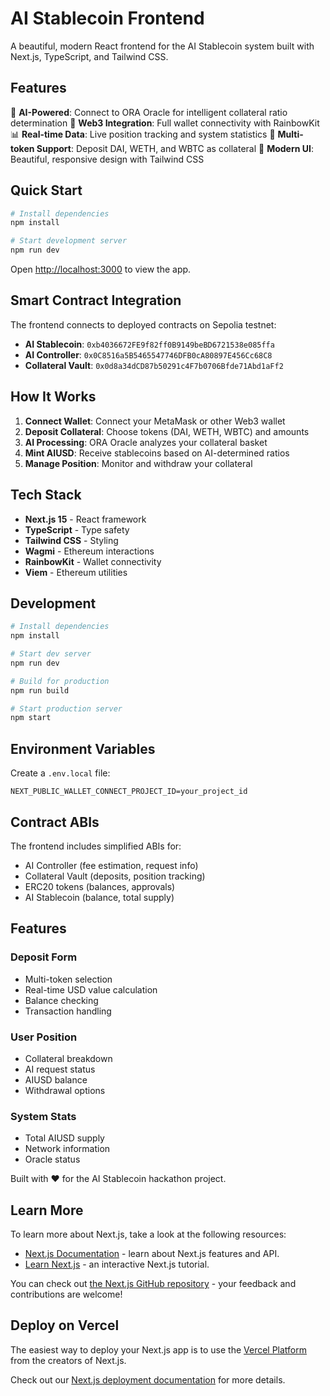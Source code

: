 # AI Stablecoin Frontend

A beautiful, modern React frontend for the AI Stablecoin system built with Next.js, TypeScript, and Tailwind CSS.

## Features

🤖 **AI-Powered**: Connect to ORA Oracle for intelligent collateral ratio determination
🔗 **Web3 Integration**: Full wallet connectivity with RainbowKit
📊 **Real-time Data**: Live position tracking and system statistics
💎 **Multi-token Support**: Deposit DAI, WETH, and WBTC as collateral
🎨 **Modern UI**: Beautiful, responsive design with Tailwind CSS

## Quick Start

```bash
# Install dependencies
npm install

# Start development server
npm run dev
```

Open [http://localhost:3000](http://localhost:3000) to view the app.

## Smart Contract Integration

The frontend connects to deployed contracts on Sepolia testnet:

- **AI Stablecoin**: `0xb4036672FE9f82ff0B9149beBD6721538e085ffa`
- **AI Controller**: `0x0C8516a5B5465547746DFB0cA80897E456Cc68C8`
- **Collateral Vault**: `0x0d8a34dCD87b50291c4F7b0706Bfde71Abd1aFf2`

## How It Works

1. **Connect Wallet**: Connect your MetaMask or other Web3 wallet
2. **Deposit Collateral**: Choose tokens (DAI, WETH, WBTC) and amounts
3. **AI Processing**: ORA Oracle analyzes your collateral basket
4. **Mint AIUSD**: Receive stablecoins based on AI-determined ratios
5. **Manage Position**: Monitor and withdraw your collateral

## Tech Stack

- **Next.js 15** - React framework
- **TypeScript** - Type safety
- **Tailwind CSS** - Styling
- **Wagmi** - Ethereum interactions
- **RainbowKit** - Wallet connectivity
- **Viem** - Ethereum utilities

## Development

```bash
# Install dependencies
npm install

# Start dev server
npm run dev

# Build for production
npm run build

# Start production server
npm start
```

## Environment Variables

Create a `.env.local` file:

```env
NEXT_PUBLIC_WALLET_CONNECT_PROJECT_ID=your_project_id
```

## Contract ABIs

The frontend includes simplified ABIs for:

- AI Controller (fee estimation, request info)
- Collateral Vault (deposits, position tracking)
- ERC20 tokens (balances, approvals)
- AI Stablecoin (balance, total supply)

## Features

### Deposit Form

- Multi-token selection
- Real-time USD value calculation
- Balance checking
- Transaction handling

### User Position

- Collateral breakdown
- AI request status
- AIUSD balance
- Withdrawal options

### System Stats

- Total AIUSD supply
- Network information
- Oracle status

Built with ❤️ for the AI Stablecoin hackathon project.

## Learn More

To learn more about Next.js, take a look at the following resources:

- [Next.js Documentation](https://nextjs.org/docs) - learn about Next.js features and API.
- [Learn Next.js](https://nextjs.org/learn) - an interactive Next.js tutorial.

You can check out [the Next.js GitHub repository](https://github.com/vercel/next.js) - your feedback and contributions are welcome!

## Deploy on Vercel

The easiest way to deploy your Next.js app is to use the [Vercel Platform](https://vercel.com/new?utm_medium=default-template&filter=next.js&utm_source=create-next-app&utm_campaign=create-next-app-readme) from the creators of Next.js.

Check out our [Next.js deployment documentation](https://nextjs.org/docs/app/building-your-application/deploying) for more details.

